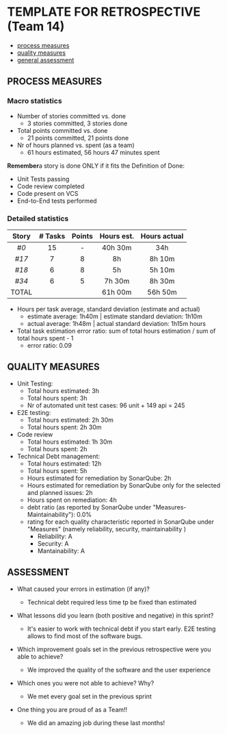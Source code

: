 TEMPLATE FOR RETROSPECTIVE (Team 14)
=====================================
- [process measures](#process-measures)
- [quality measures](#quality-measures)
- [general assessment](#assessment)
## PROCESS MEASURES 

### Macro statistics

- Number of stories committed vs. done
    - 3 stories committed, 3 stories done 
- Total points committed vs. done
    - 21 points committed, 21 points done
- Nr of hours planned vs. spent (as a team)
    - 61 hours estimated, 56 hours 47 minutes spent

**Remember**a story is done ONLY if it fits the Definition of Done:
 
- Unit Tests passing
- Code review completed
- Code present on VCS
- End-to-End tests performed


### Detailed statistics

| Story | # Tasks | Points | Hours est. | Hours actual |
| :---: | :-----: | :----: | :--------: | :----------: |
| _#0_  |   15    |   -    |  40h 30m   |     34h      |
| _#17_ |    7    |   8    |     8h     |    8h 10m    |
| _#18_ |    6    |   8    |     5h     |    5h 10m    |
| _#34_ |    6    |   5    |   7h 30m   |    8h 30m    |
| TOTAL |         |        |  61h 00m   |   56h 50m    |




- Hours per task average, standard deviation (estimate and actual)
    - estimate average: 1h40m | estimate standard deviation: 1h10m 
    - actual average: 1h48m | actual standard deviation: 1h15m hours
- Total task estimation error ratio: sum of total hours estimation / sum of total hours spent - 1
    - error ratio: 0.09


## QUALITY MEASURES 

- Unit Testing:
  - Total hours estimated: 3h
  - Total hours spent: 3h
  - Nr of automated unit test cases: 96 unit + 149 api = 245
- E2E testing:
  - Total hours estimated: 2h 30m
  - Total hours spent: 2h 30m
- Code review 
  - Total hours estimated: 1h 30m
  - Total hours spent: 2h
- Technical Debt management:
  - Total hours estimated: 12h
  - Total hours spent: 5h
  - Hours estimated for remediation by SonarQube: 2h
  - Hours estimated for remediation by SonarQube only for the selected and planned issues: 2h
  - Hours spent on remediation: 4h
  - debt ratio (as reported by SonarQube under "Measures-Maintainability"): 0.0%
  - rating for each quality characteristic reported in SonarQube under "Measures" (namely reliability, security, maintainability )  
    - Reliability: A
    - Security: A
    - Mantainability: A


## ASSESSMENT

- What caused your errors in estimation (if any)?
  - Technical debt required less time tp be fixed than estimated

- What lessons did you learn (both positive and negative) in this sprint?
  - It's easier to work with technical debt if you start early. E2E testing allows to find most of the software bugs.

- Which improvement goals set in the previous retrospective were you able to achieve?
  - We improved the quality of the software and the user experience

- Which ones you were not able to achieve? Why?
  - We met every goal set in the previous sprint

- One thing you are proud of as a Team!!
  - We did an amazing job during these last months!